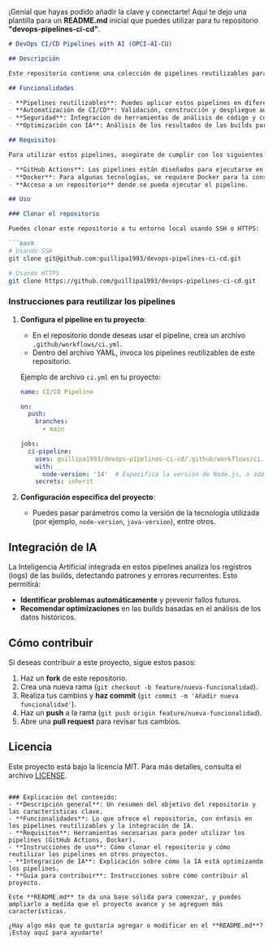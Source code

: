 ¡Genial que hayas podido añadir la clave y conectarte! Aquí te dejo una plantilla para un **README.md** inicial que puedes utilizar para tu repositorio **"devops-pipelines-ci-cd"**.

```markdown
# DevOps CI/CD Pipelines with AI (OPCI-AI-CU)

## Descripción

Este repositorio contiene una colección de pipelines reutilizables para automatizar procesos de **Integración Continua (CI)** y **Despliegue Continuo (CD)**, optimizados con **Inteligencia Artificial (IA)**. El proyecto tiene como objetivo mejorar la eficiencia y seguridad en el desarrollo y despliegue de software, proporcionando una plataforma que los desarrolladores puedan usar para validar, construir y desplegar sus proyectos de manera rápida y segura. Además, la integración de IA permitirá analizar las builds, identificar fallos y sugerir mejoras.

## Funcionalidades

- **Pipelines reutilizables**: Puedes aplicar estos pipelines en diferentes proyectos seleccionando la tecnología deseada.
- **Automatización de CI/CD**: Validación, construcción y despliegue automatizados para proyectos con diferentes tecnologías (Node.js, Java, Python, etc.).
- **Seguridad**: Integración de herramientas de análisis de código y control de calidad.
- **Optimización con IA**: Análisis de los resultados de las builds para mejorar la eficiencia, identificar errores recurrentes y sugerir optimizaciones.

## Requisitos

Para utilizar estos pipelines, asegúrate de cumplir con los siguientes requisitos:

- **GitHub Actions**: Los pipelines están diseñados para ejecutarse en GitHub Actions.
- **Docker**: Para algunas tecnologías, se requiere Docker para la construcción de imágenes.
- **Acceso a un repositorio** donde se pueda ejecutar el pipeline.

## Uso

### Clonar el repositorio

Puedes clonar este repositorio a tu entorno local usando SSH o HTTPS:

```bash
# Usando SSH
git clone git@github.com:guillipa1993/devops-pipelines-ci-cd.git

# Usando HTTPS
git clone https://github.com/guillipa1993/devops-pipelines-ci-cd.git
```

### Instrucciones para reutilizar los pipelines

1. **Configura el pipeline en tu proyecto**:
   - En el repositorio donde deseas usar el pipeline, crea un archivo `.github/workflows/ci.yml`.
   - Dentro del archivo YAML, invoca los pipelines reutilizables de este repositorio.

   Ejemplo de archivo `ci.yml` en tu proyecto:
   ```yaml
   name: CI/CD Pipeline

   on:
     push:
       branches:
         - main

   jobs:
     ci-pipeline:
       uses: guillipa1993/devops-pipelines-ci-cd/.github/workflows/ci.yml@main
       with:
         node-version: '14'  # Especifica la versión de Node.js, o adapta según la tecnología
       secrets: inherit
   ```

2. **Configuración específica del proyecto**:
   - Puedes pasar parámetros como la versión de la tecnología utilizada (por ejemplo, `node-version`, `java-version`), entre otros.

## Integración de IA

La Inteligencia Artificial integrada en estos pipelines analiza los registros (logs) de las builds, detectando patrones y errores recurrentes. Esto permitirá:

- **Identificar problemas automáticamente** y prevenir fallos futuros.
- **Recomendar optimizaciones** en las builds basadas en el análisis de los datos históricos.

## Cómo contribuir

Si deseas contribuir a este proyecto, sigue estos pasos:

1. Haz un **fork** de este repositorio.
2. Crea una nueva rama (`git checkout -b feature/nueva-funcionalidad`).
3. Realiza tus cambios y **haz commit** (`git commit -m 'Añadir nueva funcionalidad'`).
4. Haz un **push** a la rama (`git push origin feature/nueva-funcionalidad`).
5. Abre una **pull request** para revisar tus cambios.

## Licencia

Este proyecto está bajo la licencia MIT. Para más detalles, consulta el archivo [LICENSE](LICENSE).

```

### Explicación del contenido:
- **Descripción general**: Un resumen del objetivo del repositorio y las características clave.
- **Funcionalidades**: Lo que ofrece el repositorio, con énfasis en los pipelines reutilizables y la integración de IA.
- **Requisitos**: Herramientas necesarias para poder utilizar los pipelines (GitHub Actions, Docker).
- **Instrucciones de uso**: Cómo clonar el repositorio y cómo reutilizar los pipelines en otros proyectos.
- **Integración de IA**: Explicación sobre cómo la IA está optimizando los pipelines.
- **Guía para contribuir**: Instrucciones sobre cómo contribuir al proyecto.

Este **README.md** te da una base sólida para comenzar, y puedes ampliarlo a medida que el proyecto avance y se agreguen más características.

¿Hay algo más que te gustaría agregar o modificar en el **README.md**? ¡Estoy aquí para ayudarte!